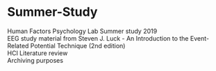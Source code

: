 # Summer-Study
Human Factors Psychology Lab Summer study 2019 <br>
EEG study material from Steven J. Luck - An Introduction to the Event-Related Potential Technique (2nd edition) <br> 
HCI Literature review <br> 
Archiving purposes <br> 
